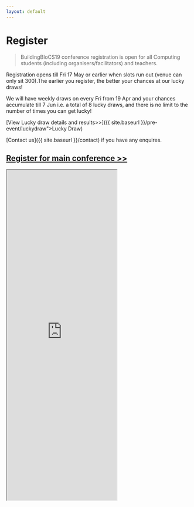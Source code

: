 ```yaml
---
layout: default
---
```


# Register

>BuildingBloCS19 conference registration is open for all Computing students (including organisers/facilitators) and teachers.

Registration opens till Fri 17 May or earlier when slots run out (venue can only sit 300).The earlier you register, the better your chances at our lucky draws! 

We will have weekly draws on every Fri from 19 Apr and your chances accumulate till 7 Jun i.e. a total of 8 lucky draws, and there is no limit to the number of times you can get lucky! 

[View Lucky draw details and results>>]({{ site.baseurl }}/pre-event/luckydraw">Lucky Draw)

[Contact us]({{ site.baseurl }}/contact) if you have any enquires.

<!--
## Pre-Event (Project Euler)

<iframe class="w100" height="900" src="https://tinyurl.com/bbcs18euler"></iframe>

## Pre-Event (Online Workshop)

<iframe class="w100" height="900" src="https://docs.google.com/forms/d/e/1FAIpQLSe1gu5bdATszY-I5UEO8AOq9roUyo5G3lwZIfIzhIzg6H5aHg/viewform"></iframe>
-->
## [Register for main conference >>](https://tinyurl.com/bbcs19conference)

<iframe class="w100" height="900" src="https://tinyurl.com/bbcs19conference"></iframe>
